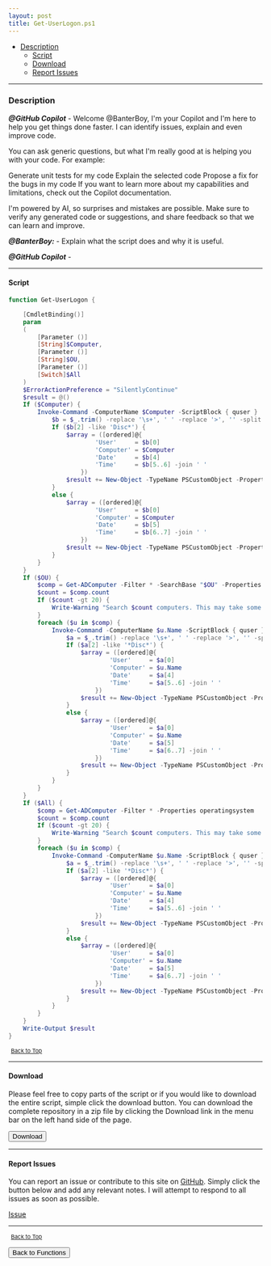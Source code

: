 ```yaml
---
layout: post
title: Get-UserLogon.ps1
---
```


- [Description](#description)
  - [Script](#script)
  - [Download](#download)
  - [Report Issues](#report-issues)

---

### Description

**_@GitHub Copilot_** - Welcome @BanterBoy, I'm your Copilot and I'm here to help you get things done faster. I can identify issues, explain and even improve code.

You can ask generic questions, but what I'm really good at is helping you with your code. For example:

Generate unit tests for my code
Explain the selected code
Propose a fix for the bugs in my code
If you want to learn more about my capabilities and limitations, check out the Copilot documentation.

I'm powered by AI, so surprises and mistakes are possible. Make sure to verify any generated code or suggestions, and share feedback so that we can learn and improve.

**_@BanterBoy:_** - Explain what the script does and why it is useful.

**_@GitHub Copilot_** -

---

#### Script

```powershell
function Get-UserLogon {

    [CmdletBinding()]
    param
    (
        [Parameter ()]
        [String]$Computer,
        [Parameter ()]
        [String]$OU,
        [Parameter ()]
        [Switch]$All
    )
    $ErrorActionPreference = "SilentlyContinue"
    $result = @()
    If ($Computer) {
        Invoke-Command -ComputerName $Computer -ScriptBlock { quser } | Select-Object -Skip 1 | Foreach-Object {
            $b = $_.trim() -replace '\s+', ' ' -replace '>', '' -split '\s'
            If ($b[2] -like 'Disc*') {
                $array = ([ordered]@{
                        'User'     = $b[0]
                        'Computer' = $Computer
                        'Date'     = $b[4]
                        'Time'     = $b[5..6] -join ' '
                    })
                $result += New-Object -TypeName PSCustomObject -Property $array
            }
            else {
                $array = ([ordered]@{
                        'User'     = $b[0]
                        'Computer' = $Computer
                        'Date'     = $b[5]
                        'Time'     = $b[6..7] -join ' '
                    })
                $result += New-Object -TypeName PSCustomObject -Property $array
            }
        }
    }
    If ($OU) {
        $comp = Get-ADComputer -Filter * -SearchBase "$OU" -Properties operatingsystem
        $count = $comp.count
        If ($count -gt 20) {
            Write-Warning "Search $count computers. This may take some time ... About 4 seconds for each computer"
        }
        foreach ($u in $comp) {
            Invoke-Command -ComputerName $u.Name -ScriptBlock { quser } | Select-Object -Skip 1 | ForEach-Object {
                $a = $_.trim() -replace '\s+', ' ' -replace '>', '' -split '\s'
                If ($a[2] -like '*Disc*') {
                    $array = ([ordered]@{
                            'User'     = $a[0]
                            'Computer' = $u.Name
                            'Date'     = $a[4]
                            'Time'     = $a[5..6] -join ' '
                        })
                    $result += New-Object -TypeName PSCustomObject -Property $array
                }
                else {
                    $array = ([ordered]@{
                            'User'     = $a[0]
                            'Computer' = $u.Name
                            'Date'     = $a[5]
                            'Time'     = $a[6..7] -join ' '
                        })
                    $result += New-Object -TypeName PSCustomObject -Property $array
                }
            }
        }
    }
    If ($All) {
        $comp = Get-ADComputer -Filter * -Properties operatingsystem
        $count = $comp.count
        If ($count -gt 20) {
            Write-Warning "Search $count computers. This may take some time ... About 4 seconds for each computer ..."
        }
        foreach ($u in $comp) {
            Invoke-Command -ComputerName $u.Name -ScriptBlock { quser } | Select-Object -Skip 1 | ForEach-Object {
                $a = $_.trim() -replace '\s+', ' ' -replace '>', '' -split '\s'
                If ($a[2] -like '*Disc*') {
                    $array = ([ordered]@{
                            'User'     = $a[0]
                            'Computer' = $u.Name
                            'Date'     = $a[4]
                            'Time'     = $a[5..6] -join ' '
                        })
                    $result += New-Object -TypeName PSCustomObject -Property $array
                }
                else {
                    $array = ([ordered]@{
                            'User'     = $a[0]
                            'Computer' = $u.Name
                            'Date'     = $a[5]
                            'Time'     = $a[6..7] -join ' '
                        })
                    $result += New-Object -TypeName PSCustomObject -Property $array
                }
            }
        }
    }
    Write-Output $result
}
```

<span style="font-size:11px;"><a href="#"><i class="fas fa-caret-up" aria-hidden="true" style="color: white; margin-right:5px;"></i>Back to Top</a></span>

---

#### Download

Please feel free to copy parts of the script or if you would like to download the entire script, simple click the download button. You can download the complete repository in a zip file by clicking the Download link in the menu bar on the left hand side of the page.

<button class="btn" type="submit" onclick="window.open('/PowerShell/functions/activeDirectory/Get-UserLogon.ps1')">
    <i class="fa fa-cloud-download-alt">
    </i>
        Download
</button>

---

#### Report Issues

You can report an issue or contribute to this site on <a href="https://github.com/BanterBoy/scripts-blog/issues">GitHub</a>. Simply click the button below and add any relevant notes. I will attempt to respond to all issues as soon as possible.

<!-- Place this tag where you want the button to render. -->

<a class="github-button" href="https://github.com/BanterBoy/scripts-blog/issues/new?title=Get-UserLogon.ps1&body=There is a problem with this function. Please find details below." data-show-count="true" aria-label="Issue BanterBoy/scripts-blog on GitHub">Issue</a>

---

<span style="font-size:11px;"><a href="#"><i class="fas fa-caret-up" aria-hidden="true" style="color: white; margin-right:5px;"></i>Back to Top</a></span>

<a href="/menu/_pages/functions.html">
    <button class="btn">
        <i class='fas fa-reply'>
        </i>
            Back to Functions
    </button>
</a>

[1]: http://ecotrust-canada.github.io/markdown-toc
[2]: https://github.com/googlearchive/code-prettify
